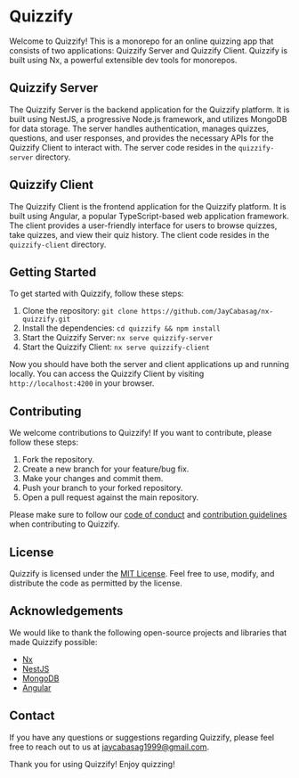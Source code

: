 # Quizzify

Welcome to Quizzify! This is a monorepo for an online quizzing app that consists of two applications: Quizzify Server and Quizzify Client. Quizzify is built using Nx, a powerful extensible dev tools for monorepos.

## Quizzify Server

The Quizzify Server is the backend application for the Quizzify platform. It is built using NestJS, a progressive Node.js framework, and utilizes MongoDB for data storage. The server handles authentication, manages quizzes, questions, and user responses, and provides the necessary APIs for the Quizzify Client to interact with. The server code resides in the `quizzify-server` directory.

## Quizzify Client

The Quizzify Client is the frontend application for the Quizzify platform. It is built using Angular, a popular TypeScript-based web application framework. The client provides a user-friendly interface for users to browse quizzes, take quizzes, and view their quiz history. The client code resides in the `quizzify-client` directory.

## Getting Started

To get started with Quizzify, follow these steps:

1. Clone the repository: `git clone https://github.com/JayCabasag/nx-quizzify.git`
2. Install the dependencies: `cd quizzify && npm install`
3. Start the Quizzify Server: `nx serve quizzify-server`
4. Start the Quizzify Client: `nx serve quizzify-client`

Now you should have both the server and client applications up and running locally. You can access the Quizzify Client by visiting `http://localhost:4200` in your browser.

## Contributing

We welcome contributions to Quizzify! If you want to contribute, please follow these steps:

1. Fork the repository.
2. Create a new branch for your feature/bug fix.
3. Make your changes and commit them.
4. Push your branch to your forked repository.
5. Open a pull request against the main repository.

Please make sure to follow our [code of conduct](CODE_OF_CONDUCT.md) and [contribution guidelines](CONTRIBUTING.md) when contributing to Quizzify.

## License

Quizzify is licensed under the [MIT License](LICENSE). Feel free to use, modify, and distribute the code as permitted by the license.

## Acknowledgements

We would like to thank the following open-source projects and libraries that made Quizzify possible:

- [Nx](https://nx.dev)
- [NestJS](https://nestjs.com)
- [MongoDB](https://www.mongodb.com)
- [Angular](https://angular.io)

## Contact

If you have any questions or suggestions regarding Quizzify, please feel free to reach out to us at [jaycabasag1999@gmail.com](mailto:jaycabasag1999@gmail.com).

Thank you for using Quizzify! Enjoy quizzing!
